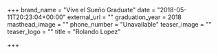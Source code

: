 +++
brand_name = "Vive el Sueño Graduate"
date = "2018-05-11T20:23:04+00:00"
external_url = ""
graduation_year = 2018
masthead_image = ""
phone_number = "Unavailable"
teaser_image = ""
teaser_logo = ""
title = "Rolando Lopez"

+++

